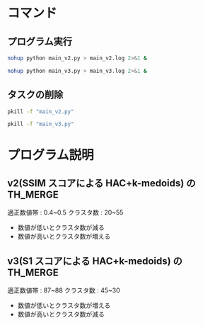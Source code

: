 # コマンド

## プログラム実行

```bash
nohup python main_v2.py > main_v2.log 2>&1 &

nohup python main_v3.py > main_v3.log 2>&1 &
```

## タスクの削除

```bash
pkill -f "main_v2.py"

pkill -f "main_v3.py"
```

# プログラム説明

## v2(SSIM スコアによる HAC+k-medoids) の TH_MERGE

適正数値帯 : 0.4~0.5
クラスタ数 : 20~55

- 数値が低いとクラスタ数が減る
- 数値が高いとクラスタ数が増える

## v3(S1 スコアによる HAC+k-medoids) の TH_MERGE

適正数値帯 : 87~88
クラスタ数 : 45~30

- 数値が低いとクラスタ数が増える
- 数値が高いとクラスタ数が減る
